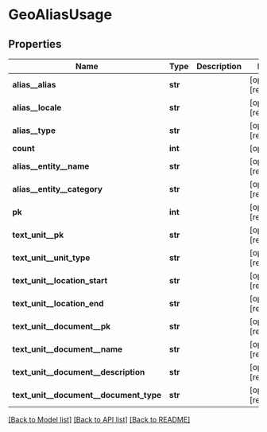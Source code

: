 # GeoAliasUsage

## Properties
Name | Type | Description | Notes
------------ | ------------- | ------------- | -------------
**alias__alias** | **str** |  | [optional] [readonly] 
**alias__locale** | **str** |  | [optional] [readonly] 
**alias__type** | **str** |  | [optional] [readonly] 
**count** | **int** |  | [optional] 
**alias__entity__name** | **str** |  | [optional] [readonly] 
**alias__entity__category** | **str** |  | [optional] [readonly] 
**pk** | **int** |  | [optional] [readonly] 
**text_unit__pk** | **str** |  | [optional] [readonly] 
**text_unit__unit_type** | **str** |  | [optional] [readonly] 
**text_unit__location_start** | **str** |  | [optional] [readonly] 
**text_unit__location_end** | **str** |  | [optional] [readonly] 
**text_unit__document__pk** | **str** |  | [optional] [readonly] 
**text_unit__document__name** | **str** |  | [optional] [readonly] 
**text_unit__document__description** | **str** |  | [optional] [readonly] 
**text_unit__document__document_type** | **str** |  | [optional] [readonly] 

[[Back to Model list]](../README.md#documentation-for-models) [[Back to API list]](../README.md#documentation-for-api-endpoints) [[Back to README]](../README.md)


